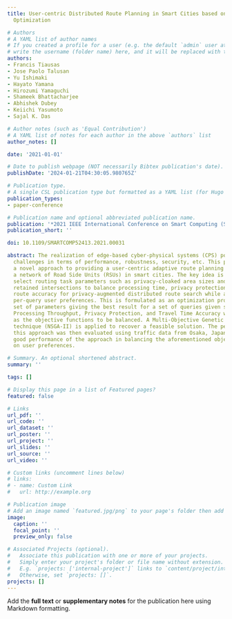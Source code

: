 ```yaml
---
title: User-centric Distributed Route Planning in Smart Cities based on Multi-objective
  Optimization

# Authors
# A YAML list of author names
# If you created a profile for a user (e.g. the default `admin` user at `content/authors/admin/`), 
# write the username (folder name) here, and it will be replaced with their full name and linked to their profile.
authors:
- Francis Tiausas
- Jose Paolo Talusan
- Yu Ishimaki
- Hayato Yamana
- Hirozumi Yamaguchi
- Shameek Bhattacharjee
- Abhishek Dubey
- Keiichi Yasumoto
- Sajal K. Das

# Author notes (such as 'Equal Contribution')
# A YAML list of notes for each author in the above `authors` list
author_notes: []

date: '2021-01-01'

# Date to publish webpage (NOT necessarily Bibtex publication's date).
publishDate: '2024-01-21T04:30:05.980765Z'

# Publication type.
# A single CSL publication type but formatted as a YAML list (for Hugo requirements).
publication_types:
- paper-conference

# Publication name and optional abbreviated publication name.
publication: '*2021 IEEE International Conference on Smart Computing (SMARTCOMP)*'
publication_short: ''

doi: 10.1109/SMARTCOMP52413.2021.00031

abstract: The realization of edge-based cyber-physical systems (CPS) poses important
  challenges in terms of performance, robustness, security, etc. This paper examines
  a novel approach to providing a user-centric adaptive route planning service over
  a network of Road Side Units (RSUs) in smart cities. The key idea is to adaptively
  select routing task parameters such as privacy-cloaked area sizes and number of
  retained intersections to balance processing time, privacy protection level, and
  route accuracy for privacy-augmented distributed route search while also handling
  per-query user preferences. This is formulated as an optimization problem with a
  set of parameters giving the best result for a set of queries given system constraints.
  Processing Throughput, Privacy Protection, and Travel Time Accuracy were developed
  as the objective functions to be balanced. A Multi-Objective Genetic Algorithm based
  technique (NSGA-II) is applied to recover a feasible solution. The performance of
  this approach was then evaluated using traffic data from Osaka, Japan. Results show
  good performance of the approach in balancing the aforementioned objectives based
  on user preferences.

# Summary. An optional shortened abstract.
summary: ''

tags: []

# Display this page in a list of Featured pages?
featured: false

# Links
url_pdf: ''
url_code: ''
url_dataset: ''
url_poster: ''
url_project: ''
url_slides: ''
url_source: ''
url_video: ''

# Custom links (uncomment lines below)
# links:
# - name: Custom Link
#   url: http://example.org

# Publication image
# Add an image named `featured.jpg/png` to your page's folder then add a caption below.
image:
  caption: ''
  focal_point: ''
  preview_only: false

# Associated Projects (optional).
#   Associate this publication with one or more of your projects.
#   Simply enter your project's folder or file name without extension.
#   E.g. `projects: ['internal-project']` links to `content/project/internal-project/index.md`.
#   Otherwise, set `projects: []`.
projects: []
---
```


Add the **full text** or **supplementary notes** for the publication here using Markdown formatting.
